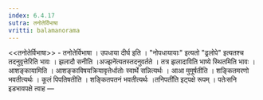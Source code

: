 ```yaml
---
index: 6.4.17
sutra: तनोतेर्विभाषा
vritti: balamanorama
---
```


<<तनोतेर्विभाषा>> - तनोतेर्विभाषा । उपधाया दीर्घ इति । "नोपधायायाः" इत्यतो "ढ्रलोपे" इत्यतश्च तदनुवृत्तेरिति भावः । झलादौ सनीति ।अज्झने॑त्यतस्तदनुवर्तते । तत्र झलादाविति भाष्ये स्थितमिति भावः । आशङ्कायामिति । आशङ्काविषयक्रियावृत्तेर्धातोः स्वार्थे सन्नित्यर्थः । आआ मुमूर्षतीति । शङ्कितमरणो भवतीत्यर्थः । कूलं पिपतिषतीति । शङ्कितपतनं भवतीत्यर्थः ।तनिपती॑ति इट्पक्षे रूपम् । पतेःसनि इडभावपक्षे त्वाह — 